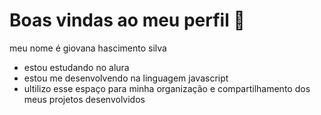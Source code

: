 # Boas vindas ao meu perfil 🦁
meu nome é giovana hascimento silva
- estou estudando no alura
- estou me desenvolvendo na linguagem javascript
- ultilizo esse espaço para minha organização e compartilhamento dos meus projetos desenvolvidos 
